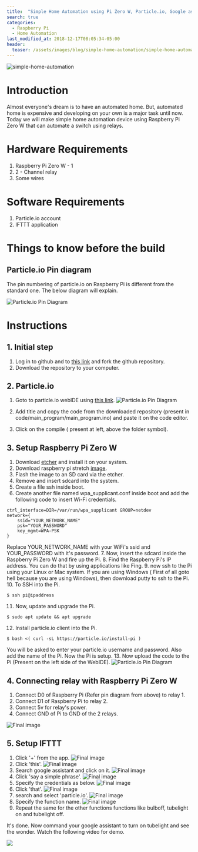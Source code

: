 ```yaml
---
title:  "Simple Home Automation using Pi Zero W, Particle.io, Google assistant and IFTTT"
search: true
categories: 
  - Raspberry Pi
  - Home Automation
last_modified_at: 2018-12-17T08:05:34-05:00
header:
  teaser: /assets/images/blog/simple-home-automation/simple-home-automation.png
---
```

![simple-home-automation](/assets/images/blog/simple-home-automation/simple-home-automation.png)

# Introduction

Almost everyone's dream is to have an automated home. But, automated home is expensive and developing on your own is a major task until now. Today we will make simple home automation device using Raspberry Pi Zero W that can automate a switch using relays.

# Hardware Requirements

1. Raspberry Pi Zero W - 1
2. 2 - Channel relay
3. Some wires

# Software Requirements

1. Particle.io account
2. IFTTT application

# Things to know before the build

## Particle.io Pin diagram

The pin numbering of particle.io on Raspberry Pi is different from the standard one. The below diagram will explain.

![Particle.io Pin Diagram](/assets/images/blog/simple-home-automation/particle-io-pin-diagram.png)

# Instructions

## 1. Initial step

1. Log in to github and to [this link](https://github.com/Sashuu6/my-room-automation-project) and fork the github repository.
2. Download the repository to your computer.

## 2. Particle.io

1. Goto to particle.io webIDE using [this link](https://build.particle.io/build/new).
![Particle.io Pin Diagram](/assets/images/blog/simple-home-automation/particle-io-1.png)

2. Add title and copy the code from the downloaded repository (present in code/main_program/main_program.ino) and paste it on the code editor.

3. Click on the compile ( present at left, above the folder symbol).

## 3. Setup Raspberry Pi Zero W

1. Download [etcher](https://www.balena.io/etcher/) and install it on your system.
2. Download raspberry pi stretch [image](https://downloads.raspberrypi.org/raspbian_lite_latest).
3. Flash the image to an SD card via the etcher.
4. Remove and insert sdcard into the system.
5. Create a file ssh inside boot.
6. Create another file named wpa_supplicant.conf inside boot and add the following code to insert Wi-Fi credentials.
```
ctrl_interface=DIR=/var/run/wpa_supplicant GROUP=netdev
network={
    ssid="YOUR_NETWORK_NAME"
    psk="YOUR_PASSWORD"
    key_mgmt=WPA-PSK
}
```
Replace YOUR_NETWORK_NAME with your WiFi's ssid and YOUR_PASSWORD with it's password.
7. Now, insert the sdcard inside the Raspberry Pi Zero W and fire up the Pi.
8. Find the Raspberry Pi's IP address. You can do that by using applications like Fing.
9. now ssh to the Pi using your Linux or Mac system. If you are using Windows ( First of all goto hell because you are using Windows), then download putty to ssh to the Pi.
10. To SSH into the Pi.
```
$ ssh pi@ipaddress
```
11. Now, update and upgrade the Pi.
```
$ sudo apt update && apt upgrade
```
12. Install particle.io client into the Pi.
```
$ bash <( curl -sL https://particle.io/install-pi )
```
You will be asked to enter your particle.io username and password. Also add the name of the Pi. Now the Pi is setup.
13. Now upload the code to the Pi (Present on the left side of the WebIDE).
![Particle.io Pin Diagram](/assets/images/blog/simple-home-automation/particle-io-2.png)

## 4. Connecting relay with Raspberry Pi Zero W

1. Connect D0 of Raspberry Pi (Refer pin diagram from above) to relay 1.
2. Connect D1 of Raspberry Pi to relay 2.
3. Connect 5v for relay's power.
4. Connect GND of Pi to GND of the 2 relays.

![Final image](/assets/images/blog/simple-home-automation/complete-image.jpg)

## 5. Setup IFTTT

1. Click '+' from the app.
![Final image](/assets/images/blog/simple-home-automation/0.jpg)
2. Click 'this'.
![Final image](/assets/images/blog/simple-home-automation/1.jpg)
3. Search google assistant and click on it.
![Final image](/assets/images/blog/simple-home-automation/2.jpg)
4. Click 'say a simple phrase'.
![Final image](/assets/images/blog/simple-home-automation/3.jpg)
5. Specify the credentials as below.
![Final image](/assets/images/blog/simple-home-automation/4.jpg)
6. Click 'that'.
![Final image](/assets/images/blog/simple-home-automation/5.jpg)
7. search and select 'particle.io'.
![Final image](/assets/images/blog/simple-home-automation/6.jpg)
8. Specify the function name.
![Final image](/assets/images/blog/simple-home-automation/7.jpg)
9. Repeat the same for the other functions functions like bulboff, tubelight on and tubelight off.

It's done. Now command your google assistant to turn on tubelight and see the wonder.
Watch the following video for demo.

[![](http://img.youtube.com/vi/qlP8LjUNwF8/0.jpg)](http://www.youtube.com/watch?v=qlP8LjUNwF8 "Home automation Video")
